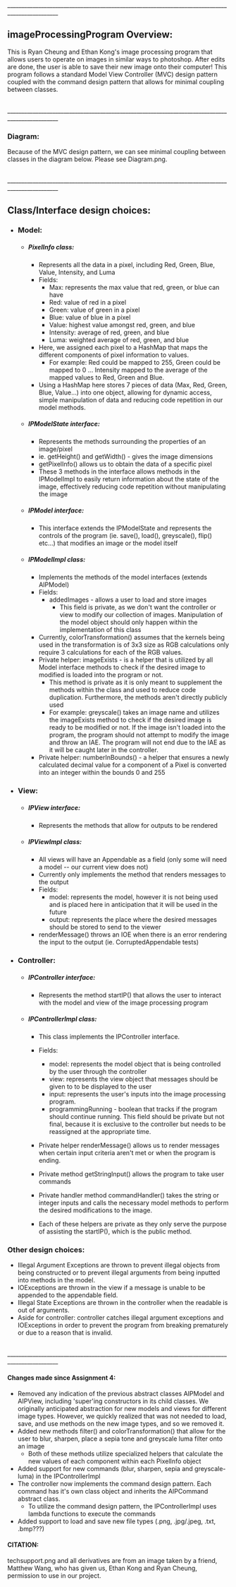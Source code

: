 <br>________________________________________________________________________________________________

## imageProcessingProgram Overview:

This is Ryan Cheung and Ethan Kong's image processing program that allows users to operate on
images in similar ways to photoshop. After edits are done, the user is able to save their new image
onto their computer! This program follows a standard Model View Controller (MVC) design pattern
coupled with the command design pattern that allows for minimal coupling between classes.

<br>________________________________________________________________________________________________

### Diagram:

Because of the MVC design pattern, we can see minimal coupling between classes in the diagram below.
Please see Diagram.png.
<br>

<br>________________________________________________________________________________________________

## Class/Interface design choices:

- ### Model:
    - ##### PixelInfo class:
        - Represents all the data in a pixel, including Red, Green, Blue,
          Value, Intensity, and Luma
        - Fields:
            - Max: represents the max value that red, green, or blue can have
            - Red: value of red in a pixel
            - Green: value of green in a pixel
            - Blue: value of blue in a pixel
            - Value: highest value amongst red, green, and blue
            - Intensity: average of red, green, and blue
            - Luma: weighted average of red, green, and blue
        - Here, we assigned each pixel to a HashMap that maps the different components of pixel
          information to values.
            - For example: Red could be mapped to 255, Green could be mapped to 0 ...
              Intensity mapped to the average of the mapped values to Red, Green and Blue.
        - Using a HashMap here stores 7 pieces of data (Max, Red, Green, Blue, Value...) into one
          object, allowing for
          dynamic access, simple manipulation of data and reducing code repetition in our model
          methods.
    - ##### IPModelState interface:
        - Represents the methods surrounding the properties of an image/pixel
        - ie. getHeight() and getWidth() - gives the image dimensions
        - getPixelInfo() allows us to obtain the data of a specific pixel
        - These 3 methods in the interface allows methods in the IPModelImpl to easily return
          information about the state of the image, effectively reducing code repetition without
          manipulating the image
    - ##### IPModel interface:
        - This interface extends the IPModelState and represents the controls
          of the program (ie. save(), load(), greyscale(), flip() etc...) that modifies an image or
          the model itself

    - ##### IPModelImpl class:
        - Implements the methods of the model interfaces (extends AIPModel)
        - Fields:
            - addedImages - allows a user to load and store images
                - This field is private, as we don't want the controller or view
                  to modify our collection of images. Manipulation of the model object should only
                  happen
                  within the implementation of this class
        - Currently, colorTransformation() assumes that the kernels being used in the transformation
          is of 3x3 size as RGB calculations only require 3 calculations for each of the RGB values. 
        - Private helper: imageExists - is a helper that is utilized by all Model interface methods
          to check if the desired image to modified is loaded into the program or not.
            - This method is private as it is only meant to supplement the methods within the class
              and used to reduce code duplication. Furthermore, the methods aren't directly publicly
              used
            - For example: greyscale() takes an image name and utilizes the imageExists method to
              check if the desired image is ready to be modified or not. If the image isn't loaded
              into
              the program, the program should not attempt to modify the image and throw an IAE. The
              program will not end due to the IAE as it will be caught later in the controller.
        - Private helper: numberInBounds() - a helper that ensures a newly calculated decimal value
          for a component of a Pixel is converted into an integer within the bounds 0 and 255

- ### View:
    - ##### IPView interface:
        - Represents the methods that allow for outputs to be rendered
    - ##### IPViewImpl class:
        - All views will have an Appendable as a field (only some will need a model -- our current
          view does not)
        - Currently only implements the method that renders messages to the output
        - Fields:
            - model: represents the model, however it is not being used and is placed here in
              anticipation that it will be used in the future
            - output: represents the place where the desired messages should be stored to send
              to the viewer
        - renderMessage() throws an IOE when there is an error rendering the input to the output
          (ie. CorruptedAppendable tests)
- ### Controller:
    - ##### IPController interface:
        - Represents the method startIP() that allows the user to interact with the model
          and view of the image processing program
    - ##### IPControllerImpl class:
        - This class implements the IPController interface.
        - Fields:
            - model: represents the model object that is being controlled by the user through the
              controller
            - view: represents the view object that messages should be given to to be displayed to
              the user
            - input: represents the user's inputs into the image processing program.
            - programmingRunning - boolean that tracks if the program should continue running.
              This field should be private but not final, because it is exclusive to the controller
              but needs to be reassigned at the appropriate time.

        - Private helper renderMessage() allows us to render messages when certain
          input criteria aren't met or when the program is ending.
        - Private method getStringInput() allows the program to take user commands
        - Private handler method commandHandler() takes the string or integer inputs and calls the
          necessary model methods to perform the desired modifications to the image.
        - Each of these helpers are private as they only serve the purpose of assisting the
          startIP(), which is the public method.

### Other design choices:

- Illegal Argument Exceptions are thrown to prevent illegal objects from being constructed or to
  prevent illegal arguments from being inputted into methods in the model.
- IOExceptions are thrown in the view if a message is unable to be appended to the appendable field.
- Illegal State Exceptions are thrown in the controller when the readable is out of arguments.
- Aside for controller: controller catches illegal argument exceptions and IOExceptions in order to
  prevent the program from breaking prematurely or due to a reason that is invalid.

<br>________________________________________________________________________________________________

#### Changes made since Assignment 4:

- Removed any indication of the previous abstract classes AIPModel and AIPView, including 'super'ing
  constructors in its child classes. We originally anticipated abstraction for new models and views
  for different image types. However, we quickly realized that was not
  needed to load, save, and use methods on the new image types, and so we removed it.
- Added new methods filter() and colorTransformation() that allow for the user to blur, sharpen,
  place a sepia tone and greyscale luma filter onto an image
    - Both of these methods utilize specialized helpers that calculate the new values of each
      component within each PixelInfo object
- Added support for new commands (blur, sharpen, sepia and greyscale-luma) in the IPControllerImpl
- The controller now implements the command design pattern. Each command has it's own class object
  and inherits the AIPCommand abstract class.
    - To utilize the command design pattern, the IPControllerImpl uses lambda functions to execute
      the commands
- Added support to load and save new file types (.png, .jpg/.jpeg, .txt, .bmp???)

#### CITATION:

techsupport.png and all derivatives are from an image taken by a friend, Matthew Wang,
who has given us, Ethan Kong and Ryan Cheung, permission to use in our project.
